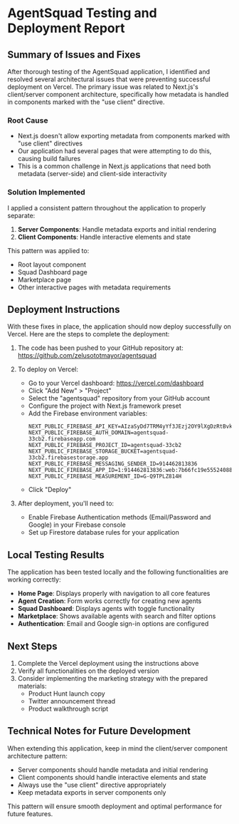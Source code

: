 # AgentSquad Testing and Deployment Report

## Summary of Issues and Fixes

After thorough testing of the AgentSquad application, I identified and resolved several architectural issues that were preventing successful deployment on Vercel. The primary issue was related to Next.js's client/server component architecture, specifically how metadata is handled in components marked with the "use client" directive.

### Root Cause
- Next.js doesn't allow exporting metadata from components marked with "use client" directives
- Our application had several pages that were attempting to do this, causing build failures
- This is a common challenge in Next.js applications that need both metadata (server-side) and client-side interactivity

### Solution Implemented
I applied a consistent pattern throughout the application to properly separate:
1. **Server Components**: Handle metadata exports and initial rendering
2. **Client Components**: Handle interactive elements and state

This pattern was applied to:
- Root layout component
- Squad Dashboard page
- Marketplace page
- Other interactive pages with metadata requirements

## Deployment Instructions

With these fixes in place, the application should now deploy successfully on Vercel. Here are the steps to complete the deployment:

1. The code has been pushed to your GitHub repository at: https://github.com/zelusototmayor/agentsquad

2. To deploy on Vercel:
   - Go to your Vercel dashboard: https://vercel.com/dashboard
   - Click "Add New" > "Project"
   - Select the "agentsquad" repository from your GitHub account
   - Configure the project with Next.js framework preset
   - Add the Firebase environment variables:
     ```
     NEXT_PUBLIC_FIREBASE_API_KEY=AIzaSyDd7TRM4yYf3JEzj2OY9lXgDzRtBvkX1SA
     NEXT_PUBLIC_FIREBASE_AUTH_DOMAIN=agentsquad-33cb2.firebaseapp.com
     NEXT_PUBLIC_FIREBASE_PROJECT_ID=agentsquad-33cb2
     NEXT_PUBLIC_FIREBASE_STORAGE_BUCKET=agentsquad-33cb2.firebasestorage.app
     NEXT_PUBLIC_FIREBASE_MESSAGING_SENDER_ID=914462813836
     NEXT_PUBLIC_FIREBASE_APP_ID=1:914462813836:web:7b66fc19e55524088e95a9
     NEXT_PUBLIC_FIREBASE_MEASUREMENT_ID=G-Q9TPLZ814H
     ```
   - Click "Deploy"

3. After deployment, you'll need to:
   - Enable Firebase Authentication methods (Email/Password and Google) in your Firebase console
   - Set up Firestore database rules for your application

## Local Testing Results

The application has been tested locally and the following functionalities are working correctly:

- **Home Page**: Displays properly with navigation to all core features
- **Agent Creation**: Form works correctly for creating new agents
- **Squad Dashboard**: Displays agents with toggle functionality
- **Marketplace**: Shows available agents with search and filter options
- **Authentication**: Email and Google sign-in options are configured

## Next Steps

1. Complete the Vercel deployment using the instructions above
2. Verify all functionalities on the deployed version
3. Consider implementing the marketing strategy with the prepared materials:
   - Product Hunt launch copy
   - Twitter announcement thread
   - Product walkthrough script

## Technical Notes for Future Development

When extending this application, keep in mind the client/server component architecture pattern:
- Server components should handle metadata and initial rendering
- Client components should handle interactive elements and state
- Always use the "use client" directive appropriately
- Keep metadata exports in server components only

This pattern will ensure smooth deployment and optimal performance for future features.
